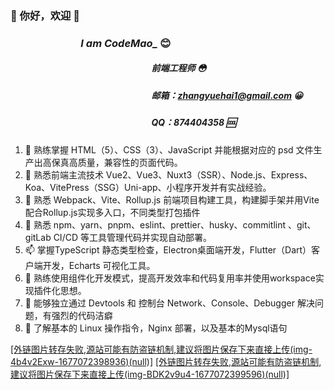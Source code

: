 


### **👋 你好，欢迎 👻**      

###  &nbsp;&nbsp;&nbsp;&nbsp;&nbsp;&nbsp;&nbsp;&nbsp;&nbsp;&nbsp;&nbsp;&nbsp;&nbsp;&nbsp;&nbsp;&nbsp;&nbsp;&nbsp;&nbsp;&nbsp;&nbsp;&nbsp;&nbsp;&nbsp;&nbsp;&nbsp;&nbsp;&nbsp;&nbsp;*I am CodeMao_*    😊
#####  &nbsp;&nbsp;&nbsp;&nbsp;&nbsp;&nbsp;&nbsp;&nbsp;&nbsp;&nbsp;&nbsp;&nbsp;&nbsp;&nbsp;&nbsp;&nbsp;&nbsp;&nbsp;&nbsp;&nbsp;&nbsp;&nbsp;&nbsp;&nbsp;&nbsp;&nbsp;&nbsp;&nbsp;&nbsp;&nbsp;&nbsp;&nbsp;&nbsp;&nbsp;&nbsp;&nbsp;&nbsp;&nbsp;&nbsp;&nbsp;&nbsp;&nbsp;&nbsp;&nbsp;&nbsp;&nbsp;&nbsp;&nbsp;&nbsp;&nbsp;&nbsp;&nbsp;&nbsp;&nbsp;&nbsp;&nbsp;&nbsp;&nbsp;&nbsp;&nbsp;&nbsp;&nbsp;&nbsp;&nbsp;&nbsp;&nbsp;&nbsp;&nbsp;前端工程师  😳
##### &nbsp;&nbsp;&nbsp;&nbsp;&nbsp;&nbsp;&nbsp;&nbsp;&nbsp;&nbsp;&nbsp;&nbsp;&nbsp;&nbsp;&nbsp;&nbsp;&nbsp;&nbsp;&nbsp;&nbsp;&nbsp;&nbsp;&nbsp;&nbsp;&nbsp;&nbsp;&nbsp;&nbsp;&nbsp;&nbsp;&nbsp;&nbsp;&nbsp;&nbsp;&nbsp;&nbsp;&nbsp;&nbsp;&nbsp;&nbsp;&nbsp;&nbsp;&nbsp;&nbsp;&nbsp;&nbsp;&nbsp;&nbsp;&nbsp;&nbsp;&nbsp;&nbsp;&nbsp;&nbsp;&nbsp;&nbsp;&nbsp;&nbsp;&nbsp;&nbsp;&nbsp;&nbsp;&nbsp;&nbsp;&nbsp;&nbsp;&nbsp; 邮箱：zhangyuehai1@gmail.com 😀
##### &nbsp;&nbsp;&nbsp;&nbsp;&nbsp;&nbsp;&nbsp;&nbsp;&nbsp;&nbsp;&nbsp;&nbsp;&nbsp;&nbsp;&nbsp;&nbsp;&nbsp;&nbsp;&nbsp;&nbsp;&nbsp;&nbsp;&nbsp;&nbsp;&nbsp;&nbsp;&nbsp;&nbsp;&nbsp;&nbsp;&nbsp;&nbsp;&nbsp;&nbsp;&nbsp;&nbsp;&nbsp;&nbsp;&nbsp;&nbsp;&nbsp;&nbsp;&nbsp;&nbsp;&nbsp;&nbsp;&nbsp;&nbsp;&nbsp;&nbsp;&nbsp;&nbsp;&nbsp;&nbsp;&nbsp;&nbsp;&nbsp;&nbsp;&nbsp;&nbsp;&nbsp;&nbsp;&nbsp;&nbsp;&nbsp;&nbsp;&nbsp;&nbsp;QQ：874404358 🆒

 1. 🔭  熟练掌握 HTML（5）、CSS（3）、JavaScript 并能根据对应的 psd 文件生产出高保真高质量，兼容性的页面代码。
 2. 🌱  熟悉前端主流技术 Vue2、Vue3、Nuxt3（SSR）、Node.js、Express、Koa、VitePress（SSG）Uni-app、小程序开发并有实战经验。
 3. 👯  熟悉 Webpack、Vite、Rollup.js 前端项目构建工具，构建脚手架并用Vite配合Rollup.js实现多入口，不同类型打包插件
 4. 🤔  熟悉 npm、yarn、pnpm、eslint、prettier、husky、commitlint 、git、gitLab CI/CD 等工具管理代码并实现自动部署。
 5. 📫  掌握TypeScript 静态类型检查，Electron桌面端开发，Flutter（Dart）客户端开发，Echarts 可视化工具。
 6. 🌼  熟练使用组件化开发模式，提高开发效率和代码复用率并使用workspace实现插件化思想。
 7. 🌹   能够独立通过 Devtools 和 控制台 Network、Console、Debugger 解决问题，有强烈的代码洁癖
 8. 🙂  了解基本的 Linux 操作指令，Nginx 部署，以及基本的Mysql语句

[[外链图片转存失败,源站可能有防盗链机制,建议将图片保存下来直接上传(img-4b4v2Exw-1677072398936)(null)]](https://blog.csdn.net/qq_54093765?spm=1000.2115.3001.5343)
[[外链图片转存失败,源站可能有防盗链机制,建议将图片保存下来直接上传(img-BDK2v9u4-1677072399596)(null)]](mailto:874404358@qq.com)

